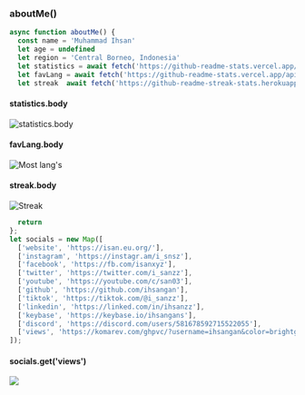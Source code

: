 ### aboutMe()
```js
async function aboutMe() {
  const name = 'Muhammad Ihsan'
  let age = undefined
  let region = 'Central Borneo, Indonesia'
  let statistics = await fetch('https://github-readme-stats.vercel.app/api?username=IhsanGan&show_icons=true');
  let favLang = await fetch('https://github-readme-stats.vercel.app/api/top-langs/?username=ihsangan&langs_count=6&layout=compact');
  let streak  await fetch('https://github-readme-streak-stats.herokuapp.com/?user=ihsangan&date_format=j%20M%5B%20Y%5D')
```
#### statistics.body
![statistics.body](https://github-readme-stats.vercel.app/api?username=ihsangan&show_icons=true)
#### favLang.body
![Most lang's](https://github-readme-stats.vercel.app/api/top-langs/?username=ihsangan&langs_count=6&layout=compact)
#### streak.body
![Streak](https://github-readme-streak-stats.herokuapp.com/?user=ihsangan&date_format=j%20M%5B%20Y%5D)
```js
  return
};
let socials = new Map([
  ['website', 'https://isan.eu.org/'],
  ['instagram', 'https://instagr.am/i_snsz'],
  ['facebook', 'https://fb.com/isanxyz'],
  ['twitter', 'https://twitter.com/i_sanzz'],
  ['youtube', 'https://youtube.com/c/san03'],
  ['github', 'https://github.com/ihsangan'],
  ['tiktok', 'https://tiktok.com/@i_sanzz'],
  ['linkedin', 'https://linked.com/in/ihsanzz'],
  ['keybase', 'https://keybase.io/ihsangans'],
  ['discord', 'https://discord.com/users/581678592715522055'],
  ['views', 'https://komarev.com/ghpvc/?username=ihsangan&color=brightgreen']
]);

```
#### socials.get('views')
![](https://komarev.com/ghpvc/?username=ihsangan&color=brightgreen)
